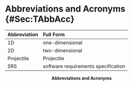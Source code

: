 # Abbreviations and Acronyms {#Sec:TAbbAcc}

<div id="Table:TAbbAcc"></div>

|Abbreviation|Full Form                          |
|:-----------|:----------------------------------|
|1D          |one-dimensional                    |
|2D          |two-dimensional                    |
|Projectile  |Projectile                         |
|SRS         |software requirements specification|

**<p align="center">Abbreviations and Acronyms</p>**
